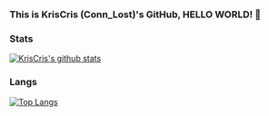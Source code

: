 ### This is KrisCris (Conn_Lost)'s GitHub, HELLO WORLD! 👋

### Stats
[![KrisCris's github stats](https://github-readme-stats.vercel.app/api?username=KrisCris&count_private=true&show_icons=true&theme=dracula)](https://github.com/anuraghazra/github-readme-stats)


### Langs
[![Top Langs](https://github-readme-stats.vercel.app/api/top-langs/?username=KrisCris&layout=default)](https://github.com/anuraghazra/github-readme-stats)

